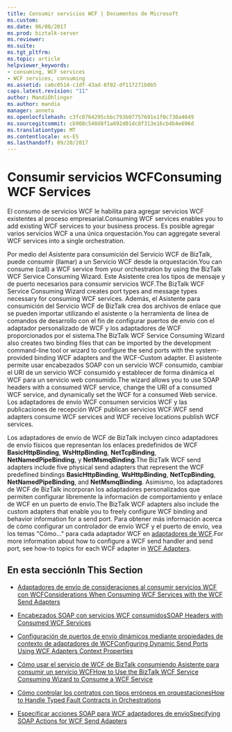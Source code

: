 ```yaml
---
title: Consumir servicios WCF | Documentos de Microsoft
ms.custom: 
ms.date: 06/08/2017
ms.prod: biztalk-server
ms.reviewer: 
ms.suite: 
ms.tgt_pltfrm: 
ms.topic: article
helpviewer_keywords:
- consuming, WCF services
- WCF services, consuming
ms.assetid: ca6c0514-c1df-43ad-8f02-df117271b0b5
caps.latest.revision: "11"
author: MandiOhlinger
ms.author: mandia
manager: anneta
ms.openlocfilehash: c3fc0764295cbbc793b07757691e1f0c730a4049
ms.sourcegitcommit: cb908c540d8f1a692d01dc8f313e16cb4b4e696d
ms.translationtype: MT
ms.contentlocale: es-ES
ms.lasthandoff: 09/20/2017
---
```

# <a name="consuming-wcf-services"></a><span data-ttu-id="0d9db-102">Consumir servicios WCF</span><span class="sxs-lookup"><span data-stu-id="0d9db-102">Consuming WCF Services</span></span>
<span data-ttu-id="0d9db-103">El consumo de servicios WCF le habilita para agregar servicios WCF existentes al proceso empresarial.</span><span class="sxs-lookup"><span data-stu-id="0d9db-103">Consuming WCF services enables you to add existing WCF services to your business process.</span></span> <span data-ttu-id="0d9db-104">Es posible agregar varios servicios WCF a una única orquestación.</span><span class="sxs-lookup"><span data-stu-id="0d9db-104">You can aggregate several WCF services into a single orchestration.</span></span>  
  
 <span data-ttu-id="0d9db-105">Por medio del Asistente para consumición del Servicio WCF de BizTalk, puede consumir (llamar) a un Servicio WCF desde la orquestación.</span><span class="sxs-lookup"><span data-stu-id="0d9db-105">You can consume (call) a WCF service from your orchestration by using the BizTalk WCF Service Consuming Wizard.</span></span> <span data-ttu-id="0d9db-106">Este Asistente crea los tipos de mensaje y de puerto necesarios para consumir servicios WCF.</span><span class="sxs-lookup"><span data-stu-id="0d9db-106">The BizTalk WCF Service Consuming Wizard creates port types and message types necessary for consuming WCF services.</span></span> <span data-ttu-id="0d9db-107">Además, el Asistente para consumición del Servicio WCF de BizTalk crea dos archivos de enlace que se pueden importar utilizando el asistente o la herramienta de línea de comandos de desarrollo con el fin de configurar puertos de envío con el adaptador personalizado de WCF y los adaptadores de WCF proporcionados por el sistema.</span><span class="sxs-lookup"><span data-stu-id="0d9db-107">The BizTalk WCF Service Consuming Wizard also creates two binding files that can be imported by the development command-line tool or wizard to configure the send ports with the system-provided binding WCF adapters and the WCF-Custom adapter.</span></span> <span data-ttu-id="0d9db-108">El asistente permite usar encabezados SOAP con un servicio WCF consumido, cambiar el URI de un servicio WCF consumido y establecer de forma dinámica el WCF para un servicio web consumido.</span><span class="sxs-lookup"><span data-stu-id="0d9db-108">The wizard allows you to use SOAP headers with a consumed WCF service, change the URI of a consumed WCF service, and dynamically set the WCF for a consumed Web service.</span></span> <span data-ttu-id="0d9db-109">Los adaptadores de envío WCF consumen servicios WCF y las publicaciones de recepción WCF publican servicios WCF.</span><span class="sxs-lookup"><span data-stu-id="0d9db-109">WCF send adapters consume WCF services and WCF receive locations publish WCF services.</span></span>  
  
 <span data-ttu-id="0d9db-110">Los adaptadores de envío de WCF de BizTalk incluyen cinco adaptadores de envío físicos que representan los enlaces predefinidos de WCF **BasicHttpBinding**, **WsHttpBinding**, **NetTcpBinding**, **NetNamedPipeBinding**, y **NetMsmqBinding**.</span><span class="sxs-lookup"><span data-stu-id="0d9db-110">The BizTalk WCF send adapters include five physical send adapters that represent the WCF predefined bindings **BasicHttpBinding**, **WsHttpBinding**, **NetTcpBinding**, **NetNamedPipeBinding**, and **NetMsmqBinding**.</span></span> <span data-ttu-id="0d9db-111">Asimismo, los adaptadores de WCF de BizTalk incorporan los adaptadores personalizados que permiten configurar libremente la información de comportamiento y enlace de WCF en un puerto de envío.</span><span class="sxs-lookup"><span data-stu-id="0d9db-111">The BizTalk WCF adapters also include the custom adapters that enable you to freely configure WCF binding and behavior information for a send port.</span></span> <span data-ttu-id="0d9db-112">Para obtener más información acerca de cómo configurar un controlador de envío WCF y el puerto de envío, vea los temas "Cómo..." para cada adaptador WCF en [adaptadores de WCF](../core/wcf-adapters.md).</span><span class="sxs-lookup"><span data-stu-id="0d9db-112">For more information about how to configure a WCF send handler and send port, see how-to topics for each WCF adapter in [WCF Adapters](../core/wcf-adapters.md).</span></span>  
  
## <a name="in-this-section"></a><span data-ttu-id="0d9db-113">En esta sección</span><span class="sxs-lookup"><span data-stu-id="0d9db-113">In This Section</span></span>  
  
-   [<span data-ttu-id="0d9db-114">Adaptadores de envío de consideraciones al consumir servicios WCF con WCF</span><span class="sxs-lookup"><span data-stu-id="0d9db-114">Considerations When Consuming WCF Services with the WCF Send Adapters</span></span>](../core/considerations-when-consuming-wcf-services-with-the-wcf-send-adapters.md)  
  
-   [<span data-ttu-id="0d9db-115">Encabezados SOAP con servicios WCF consumidos</span><span class="sxs-lookup"><span data-stu-id="0d9db-115">SOAP Headers with Consumed WCF Services</span></span>](../core/soap-headers-with-consumed-wcf-services.md)  
  
-   [<span data-ttu-id="0d9db-116">Configuración de puertos de envío dinámicos mediante propiedades de contexto de adaptadores de WCF</span><span class="sxs-lookup"><span data-stu-id="0d9db-116">Configuring Dynamic Send Ports Using WCF Adapters Context Properties</span></span>](../core/configuring-dynamic-send-ports-using-wcf-adapters-context-properties.md)  
  
-   [<span data-ttu-id="0d9db-117">Cómo usar el servicio de WCF de BizTalk consumiendo Asistente para consumir un servicio WCF</span><span class="sxs-lookup"><span data-stu-id="0d9db-117">How to Use the BizTalk WCF Service Consuming Wizard to Consume a WCF Service</span></span>](../core/how-to-use-the-biztalk-wcf-service-consuming-wizard-to-consume-a-wcf-service.md)  
  
-   [<span data-ttu-id="0d9db-118">Cómo controlar los contratos con tipos erróneos en orquestaciones</span><span class="sxs-lookup"><span data-stu-id="0d9db-118">How to Handle Typed Fault Contracts in Orchestrations</span></span>](../core/how-to-handle-typed-fault-contracts-in-orchestrations.md)  
  
-   [<span data-ttu-id="0d9db-119">Especificar acciones SOAP para WCF adaptadores de envío</span><span class="sxs-lookup"><span data-stu-id="0d9db-119">Specifying SOAP Actions for WCF Send Adapters</span></span>](../core/specifying-soap-actions-for-wcf-send-adapters.md)